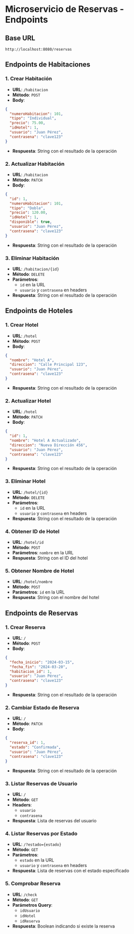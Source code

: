 # Microservicio de Reservas - Endpoints

## Base URL
```
http://localhost:8080/reservas
```

## Endpoints de Habitaciones

### 1. Crear Habitación
- **URL**: `/habitacion`
- **Método**: `POST`
- **Body**:
```json
{
  "numeroHabitacion": 101,
  "tipo": "Individual",
  "precio": 75.00,
  "idHotel": 1,
  "usuario": "Juan Pérez",
  "contrasena": "clave123"
}
```
- **Respuesta**: String con el resultado de la operación

### 2. Actualizar Habitación
- **URL**: `/habitacion`
- **Método**: `PATCH`
- **Body**:
```json
{
  "id": 1,
  "numeroHabitacion": 101,
  "tipo": "Doble",
  "precio": 120.00,
  "idHotel": 1,
  "disponible": true,
  "usuario": "Juan Pérez",
  "contrasena": "clave123"
}
```
- **Respuesta**: String con el resultado de la operación

### 3. Eliminar Habitación
- **URL**: `/habitacion/{id}`
- **Método**: `DELETE`
- **Parámetros**: 
  - `id` en la URL
  - `usuario` y `contrasena` en headers
- **Respuesta**: String con el resultado de la operación

## Endpoints de Hoteles

### 1. Crear Hotel
- **URL**: `/hotel`
- **Método**: `POST`
- **Body**:
```json
{
  "nombre": "Hotel A",
  "direccion": "Calle Principal 123",
  "usuario": "Juan Pérez",
  "contrasena": "clave123"
}
```
- **Respuesta**: String con el resultado de la operación

### 2. Actualizar Hotel
- **URL**: `/hotel`
- **Método**: `PATCH`
- **Body**:
```json
{
  "id": 1,
  "nombre": "Hotel A Actualizado",
  "direccion": "Nueva Dirección 456",
  "usuario": "Juan Pérez",
  "contrasena": "clave123"
}
```
- **Respuesta**: String con el resultado de la operación

### 3. Eliminar Hotel
- **URL**: `/hotel/{id}`
- **Método**: `DELETE`
- **Parámetros**: 
  - `id` en la URL
  - `usuario` y `contrasena` en headers
- **Respuesta**: String con el resultado de la operación

### 4. Obtener ID de Hotel
- **URL**: `/hotel/id`
- **Método**: `POST`
- **Parámetros**: `nombre` en la URL
- **Respuesta**: String con el ID del hotel

### 5. Obtener Nombre de Hotel
- **URL**: `/hotel/nombre`
- **Método**: `POST`
- **Parámetros**: `id` en la URL
- **Respuesta**: String con el nombre del hotel

## Endpoints de Reservas

### 1. Crear Reserva
- **URL**: `/`
- **Método**: `POST`
- **Body**:
```json
{
  "fecha_inicio": "2024-03-15",
  "fecha_fin": "2024-03-20",
  "habitacion_id": 1,
  "usuario": "Juan Pérez",
  "contrasena": "clave123"
}
```
- **Respuesta**: String con el resultado de la operación

### 2. Cambiar Estado de Reserva
- **URL**: `/`
- **Método**: `PATCH`
- **Body**:
```json
{
  "reserva_id": 1,
  "estado": "Confirmada",
  "usuario": "Juan Pérez",
  "contrasena": "clave123"
}
```
- **Respuesta**: String con el resultado de la operación

### 3. Listar Reservas de Usuario
- **URL**: `/`
- **Método**: `GET`
- **Headers**:
  - `usuario`
  - `contrasena`
- **Respuesta**: Lista de reservas del usuario

### 4. Listar Reservas por Estado
- **URL**: `/?estado={estado}`
- **Método**: `GET`
- **Parámetros**: 
  - `estado` en la URL
  - `usuario` y `contrasena` en headers
- **Respuesta**: Lista de reservas con el estado especificado

### 5. Comprobar Reserva
- **URL**: `/check`
- **Método**: `GET`
- **Parámetros Query**: 
  - `idUsuario`
  - `idHotel`
  - `idReserva`
- **Respuesta**: Boolean indicando si existe la reserva 